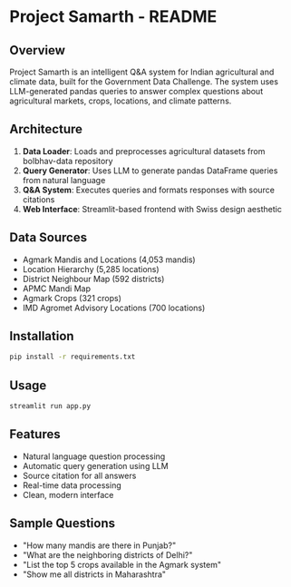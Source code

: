 # Project Samarth - README

## Overview
Project Samarth is an intelligent Q&A system for Indian agricultural and climate data, built for the Government Data Challenge. The system uses LLM-generated pandas queries to answer complex questions about agricultural markets, crops, locations, and climate patterns.

## Architecture
1. **Data Loader**: Loads and preprocesses agricultural datasets from bolbhav-data repository
2. **Query Generator**: Uses LLM to generate pandas DataFrame queries from natural language
3. **Q&A System**: Executes queries and formats responses with source citations
4. **Web Interface**: Streamlit-based frontend with Swiss design aesthetic

## Data Sources
- Agmark Mandis and Locations (4,053 mandis)
- Location Hierarchy (5,285 locations)
- District Neighbour Map (592 districts)
- APMC Mandi Map
- Agmark Crops (321 crops)
- IMD Agromet Advisory Locations (700 locations)

## Installation
```bash
pip install -r requirements.txt
```

## Usage
```bash
streamlit run app.py
```

## Features
- Natural language question processing
- Automatic query generation using LLM
- Source citation for all answers
- Real-time data processing
- Clean, modern interface

## Sample Questions
- "How many mandis are there in Punjab?"
- "What are the neighboring districts of Delhi?"
- "List the top 5 crops available in the Agmark system"
- "Show me all districts in Maharashtra"

